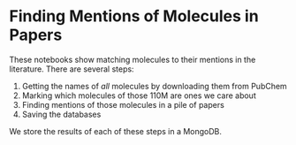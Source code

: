# Finding Mentions of Molecules in Papers

These notebooks show matching molecules to their mentions in the literature. 
There are several steps:

1. Getting the names of _all_ molecules by downloading them from PubChem
2. Marking which molecules of those 110M are ones we care about
3. Finding mentions of those molecules in a pile of papers
4. Saving the databases

We store the results of each of these steps in a MongoDB.
